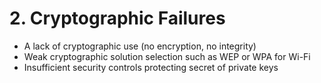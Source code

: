 # 2. Cryptographic Failures

* A lack of cryptographic use (no encryption, no integrity)
* Weak cryptographic solution selection such as WEP or WPA for Wi-Fi
* Insufficient security controls protecting secret of private keys
